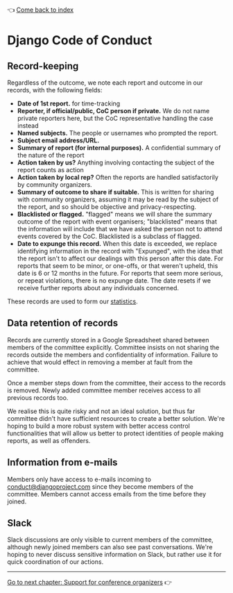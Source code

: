 :point_left: [Come back to index](README.md)

# Django Code of Conduct

## Record-keeping
Regardless of the outcome, we note each report and outcome in our records, with the following fields:

 * __Date of 1st report.__ for time-tracking
 * __Reporter, if official/public, CoC person if private.__ We do not name private reporters here, but the CoC representative handling the case instead
 * __Named subjects.__ The people or usernames who prompted the report.
 * __Subject email address/URL.__
 * __Summary of report (for internal purposes).__ A confidential summary of the nature of the report
 * __Action taken by us?__ Anything involving contacting the subject of the report counts as action
 * __Action taken by local rep?__ Often the reports are handled satisfactorily by community organizers.
 * __Summary of outcome to share if suitable.__ This is written for sharing with community organizers, assuming it may be read by the subject of the report, and so should be objective and privacy-respecting.
 * __Blacklisted or flagged.__ "flagged" means we will share the summary outcome of the report with event organisers; "blacklisted" means that the information will include that we have asked the person not to attend events covered by the CoC. Blacklisted is a subclass of flagged.
 * __Date to expunge this record.__ When this date is exceeded, we replace identifying information in the record with "Expunged", with the idea that the report isn't to affect our dealings with this person after this date. For reports that seem to be minor, or one-offs, or that weren't upheld, this date is 6 or 12 months in the future. For reports that seem more serious, or repeat violations, there is no expunge date. The date resets if we receive further reports about any individuals concerned.

These records are used to form our [statistics](statistics.md).

## Data retention of records

Records are currently stored in a Google Spreadsheet shared between members of the committee explicitly. Committee insists on not sharing the records outside the members and confidentiality of information. Failure to achieve that would effect in removing a member at fault from the committee.

Once a member steps down from the committee, their access to the records is removed. Newly added committee member receives access to all previous records too. 

We realise this is quite risky and not an ideal solution, but thus far committee didn't have sufficient resources to create a better solution. We're hoping to build a more robust system with better access control functionalities that will allow us better to protect identities of people making reports, as well as offenders. 

## Information from e-mails

Members only have access to e-mails incoming to conduct@djangoproject.com since they become members of the committee. Members cannot access emails from the time before they joined. 

## Slack

Slack discussions are only visible to current members of the committee, although newly joined members can also see past conversations. We're hoping to never discuss sensitive information on Slack, but rather use it for quick coordination of our actions. 

----

[Go to next chapter: Support for conference organizers](conferences.md) :point_right: